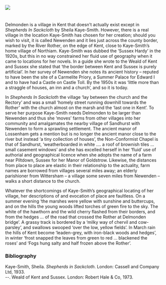 <a href="https://dev.visual-essays.app"><img src="https://dev-visual-essays.netlify.app/images/ve-button.png"/></a>

<param author="Dr Pat Argar" banner="https://stor.artstor.org/stor/f3590125-3b05-42a0-b365-e33a8735353c" layout="vtl" title="Shepherds in Sackcloth by Sheila Kaye-Smith" ve-config/>

<param aliases="Newenden" eid="Q1889928" ve-entity/>
<param aliases="River Rother" eid="Q1506209" ve-entity/>
<param aliases="Lossenham" eid="Q26409975" ve-entity/>
<param aliases="Sandhurst" eid="Q2911413" ve-entity/>

#

Delmonden is a village in Kent that doesn’t actually exist except in _Shepherds In Sackcloth_ by Sheila Kaye-Smith. However, there is a real village in the location Kaye-Smith has chosen for her creation; should you wish to visit, it is called Newenden and it lies just across the county border, marked by the River Rother, on the edge of Kent, close to Kaye-Smith’s home village of Northiam. Kaye-Smith was dubbed the ‘Sussex Hardy’ in the 1920s, but this in no way constrained her fluid use of geography when it came to locations for her novels. In a guide she wrote to the Weald of Kent and Sussex she stated that ‘the border between Kent and Sussex is purely artificial’. In her survey of Newenden she notes its ancient history – reputed to have been the site of a Carmelite Priory, a Summer Palace for Edward I and to have had a Castle on Castle Toll. By the 1950s it was ‘little more than a straggle of houses, an inn and a church’, and so it is today. 
<param ve-image-v2 manifest="https://iiif.juncture-digital.org/wc:Newenden%2C_the_White_Hart_Pub._-_geograph.org.uk_-_171249.jpg/manifest.json">
<param center="Q1889928" ve-map zoom="15"/>

In _Shepherds In Sackcloth_ the village ‘lay between the church and the Rectory’ and was a small ‘homely street running downhill towards the Rother’ with the church almost on the marsh and the ‘last one in Kent’. To serve her purpose Kaye-Smith needs Delmonden to be larger than Newenden and thus she ‘moves’ farms from other villages into her community and amalgamates the nearby village of Sandhurst  with Newenden to form a sprawling settlement. The ancient manor of Lossenham gets a mention but is no longer the ancient manor close to the river but instead ‘a tiny collection of houses’, the Non-Conformist Chapel is that of Sandhurst, ‘weatherboarded in white …. a roof of brownish tiles … small casement windows’ and she has excelled herself in her ‘fluid’ use of authorial and geographical licence when she adopts the name of a farm near Piltdown, Sussex for her Manor of Goldstrow. Likewise, the distances from place to place are elastic in their relationship to the actuality, farm names are borrowed from villages several miles away; an elderly parishioner from Wittersham – a village some seven miles from Newenden – walks a short distance to the church. 
<param ve-image-v2 manifest="https://iiif.juncture-digital.org/wc:Sandhurst_3311.JPG/manifest.json">
<param center="Q2911413" ve-map zoom="15"/>

Whatever the shortcomings of Kaye-Smith’s geographical locating of her village, her descriptions of and evocation of place are faultless. On a summer evening ‘the marshes were yellow with sunshine and buttercups, and on the hills the young woods lifted torches of green fire to the sky. The white of the hawthorn and the wild cherry flashed from their borders, and from the hedges … of the road that crossed the Rother at Delmonden bridge’. A grassy track is bordered by a ‘milky way of chervil and cow-parsley’, and swallows swooped ‘over the low, yellow fields’.  In March rain the hills of Kent become ‘leaden-grey, with iron-black woods and hedges’, in winter ‘frost snapped the leaves from green to red … blackened the roses’ and ‘Fogs hung salty and half frozen above the Rother’. 
<param ve-image-v2 manifest="https://iiif.juncture-digital.org/wc:River_Rother_near_Newenden_Bridge_-_geograph.org.uk_-_1875440.jpg/manifest.json">

### Bibliography 
Kaye-Smith, Sheila. _Shepherds in Sackcloth_. London: Cassell and Company Ltd, 1933.   
--.  Weald of Kent and Sussex. London: Robert Hale &amp; Co, 1973.   
<param ve-image-v2 manifest="https://iiif.juncture-digital.org/wc:Cow_parsley_%286045491328%29.jpg/manifest.json">
